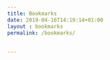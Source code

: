 ```yaml
---
title: Bookmarks
date: 2019-04-16T14:19:14+01:00
layout : bookmarks  
permalink: /bookmarks/
 
 
---
```


  
